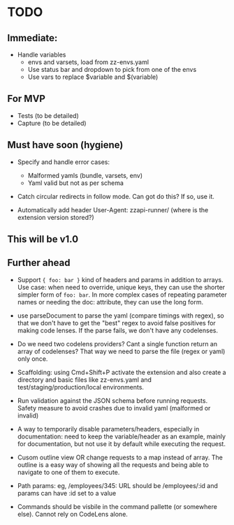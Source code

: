 # TODO

## Immediate:

  * Handle variables
    * envs and varsets, load from zz-envs.yaml
    * Use status bar and dropdown to pick from one of the envs
    * Use vars to replace $variable and $(variable)

## For MVP

  * Tests (to be detailed)
  * Capture (to be detailed)

## Must have soon (hygiene)

* Specify and handle error cases:
  * Malformed yamls (bundle, varsets, env)
  * Yaml valid but not as per schema

* Catch circular redirects in follow mode. Can got do this? If so, use it.

* Automatically add header User-Agent: zzapi-runner/<version> (where is the extension version stored?)

## This will be v1.0

## Further ahead

* Support `{ foo: bar }` kind of headers and params in addition to arrays. Use case: when need to override, unique keys, they can use the shorter simpler form of `foo: bar`. In more complex cases of repeating parameter names or needing the doc: attribute, they can use the long form. 

* use parseDocument to parse the yaml (compare timings with regex), so that we don't have to get the "best" regex to avoid false positives for making code lenses. If the parse fails, we don't have any codelenses.

* Do we need two codelens providers? Cant a single function return an array of codelenses? That way we need to parse the file (regex or yaml) only once.

* Scaffolding: using Cmd+Shift+P activate the extension and also create a directory and basic files like zz-envs.yaml and test/staging/production/local environments.

* Run validation against the JSON schema before running requests. Safety measure to avoid crashes due to invalid yaml (malformed or invalid)

* A way to temporarily disable parameters/headers, especially in documentation: need to keep the variable/header as an example, mainly for documentation, but not use it by default while executing the request.

* Cusom outline view OR change requests to a map instead of array. The outline is a easy way of showing all the requests and being able to navigate to one of them to execute.

* Path params: eg, /employees/345: URL should be /employees/:id and params can have :id set to a value

* Commands should be visbile in the command pallette (or somewhere else). Cannot rely on CodeLens alone.
